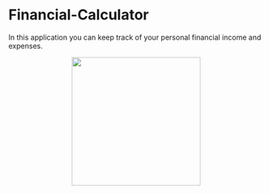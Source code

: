 # Financial-Calculator
In this application you can keep track of your personal financial income and expenses.

<p align="center">
 <img width="254px" src="![image](https://github.com/user-attachments/assets/2a0ba129-1859-4192-a5ae-c8cf64948b42)"/>
</p>


